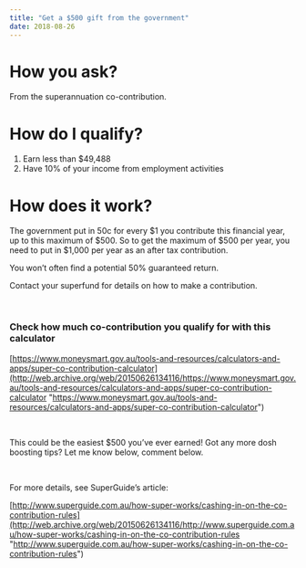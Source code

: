 ```yaml
---
title: "Get a $500 gift from the government"
date: 2018-08-26
---
```


# How you ask?

From the superannuation co-contribution.

# How do I qualify?

1. Earn less than $49,488
2. Have 10% of your income from employment activities

# How does it work?

The government put in 50c for every $1 you contribute this financial year, up to this maximum of $500. So to get the maximum of $500 per year, you need to put in $1,000 per year as an after tax contribution.

You won’t often find a potential 50% guaranteed return.

Contact your superfund for details on how to make a contribution.

 

### Check how much co-contribution you qualify for with this calculator

[https://www.moneysmart.gov.au/tools-and-resources/calculators-and-apps/super-co-contribution-calculator](http://web.archive.org/web/20150626134116/https://www.moneysmart.gov.au/tools-and-resources/calculators-and-apps/super-co-contribution-calculator "https://www.moneysmart.gov.au/tools-and-resources/calculators-and-apps/super-co-contribution-calculator")

 

This could be the easiest $500 you’ve ever earned! Got any more dosh boosting tips? Let me know below, comment below.

 

For more details, see SuperGuide’s article:

[http://www.superguide.com.au/how-super-works/cashing-in-on-the-co-contribution-rules](http://web.archive.org/web/20150626134116/http://www.superguide.com.au/how-super-works/cashing-in-on-the-co-contribution-rules "http://www.superguide.com.au/how-super-works/cashing-in-on-the-co-contribution-rules")
